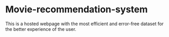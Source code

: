 # Movie-recommendation-system
This is a hosted webpage with the most efficient and error-free dataset for the better experience of the user.

